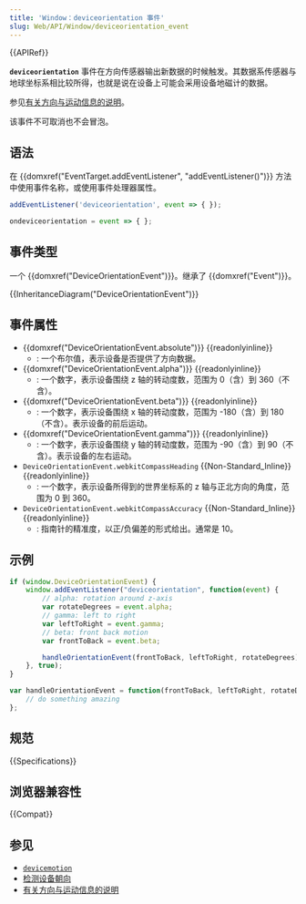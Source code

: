 ```yaml
---
title: 'Window：deviceorientation 事件'
slug: Web/API/Window/deviceorientation_event
---
```

{{APIRef}}

**`deviceorientation`** 事件在方向传感器输出新数据的时候触发。其数据系传感器与地球坐标系相比较所得，也就是说在设备上可能会采用设备地磁计的数据。

参见[有关方向与运动信息的说明](/zh-CN/docs/Web/Events/Orientation_and_motion_data_explained)。

该事件不可取消也不会冒泡。

## 语法

在 {{domxref("EventTarget.addEventListener", "addEventListener()")}} 方法中使用事件名称，或使用事件处理器属性。

```js
addEventListener('deviceorientation', event => { });

ondeviceorientation = event => { };
```

## 事件类型

一个 {{domxref("DeviceOrientationEvent")}}。继承了 {{domxref("Event")}}。

{{InheritanceDiagram("DeviceOrientationEvent")}}

## 事件属性

- {{domxref("DeviceOrientationEvent.absolute")}} {{readonlyinline}}
  - : 一个布尔值，表示设备是否提供了方向数据。
- {{domxref("DeviceOrientationEvent.alpha")}} {{readonlyinline}}
  - : 一个数字，表示设备围绕 z 轴的转动度数，范围为 0（含）到 360（不含）。
- {{domxref("DeviceOrientationEvent.beta")}} {{readonlyinline}}
  - : 一个数字，表示设备围绕 x 轴的转动度数，范围为 -180（含）到 180（不含）。表示设备的前后运动。
- {{domxref("DeviceOrientationEvent.gamma")}} {{readonlyinline}}
  - : 一个数字，表示设备围绕 y 轴的转动度数，范围为 -90（含）到 90（不含）。表示设备的左右运动。
- `DeviceOrientationEvent.webkitCompassHeading` {{Non-Standard_Inline}} {{readonlyinline}}
  - : 一个数字，表示设备所得到的世界坐标系的 z 轴与正北方向的角度，范围为 0 到 360。
- `DeviceOrientationEvent.webkitCompassAccuracy` {{Non-Standard_Inline}} {{readonlyinline}}
  - : 指南针的精准度，以正/负偏差的形式给出。通常是 10。

## 示例

```js
if (window.DeviceOrientationEvent) {
    window.addEventListener("deviceorientation", function(event) {
        // alpha: rotation around z-axis
        var rotateDegrees = event.alpha;
        // gamma: left to right
        var leftToRight = event.gamma;
        // beta: front back motion
        var frontToBack = event.beta;

        handleOrientationEvent(frontToBack, leftToRight, rotateDegrees);
    }, true);
}

var handleOrientationEvent = function(frontToBack, leftToRight, rotateDegrees) {
    // do something amazing
};
```

## 规范

{{Specifications}}

## 浏览器兼容性

{{Compat}}

## 参见

- [`devicemotion`](/zh-CN/docs/Web/API/Window/devicemotion_event)
- [检测设备朝向](/zh-CN/docs/Web/Events/Detecting_device_orientation)
- [有关方向与运动信息的说明](/zh-CN/docs/Web/Events/Orientation_and_motion_data_explained)

